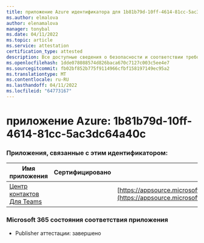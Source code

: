 ```yaml
---
title: приложение Azure идентификатора для 1b81b79d-10ff-4614-81cc-5ac3dc64a40c
ms.author: elmalova
author: elenamalova
manager: tonybal
ms.date: 04/11/2022
ms.topic: article
ms.service: attestation
certification_type: attested
description: Все доступные сведения о безопасности и соответствии требованиям для 1b81b79d-10ff-4614-81cc-5ac3dc64a40c.
ms.openlocfilehash: 1dde078088574d826baca670c7127c003c5ee4e7
ms.sourcegitcommit: fb02bf852b775f9114966cfbf158197149ec95a2
ms.translationtype: MT
ms.contentlocale: ru-RU
ms.lasthandoff: 04/11/2022
ms.locfileid: "64773167"
---
```

# <a name="azure-app-id-1b81b79d-10ff-4614-81cc-5ac3dc64a40c"></a>приложение Azure: 1b81b79d-10ff-4614-81cc-5ac3dc64a40c


### <a name="apps-associated-with-this-id"></a>Приложения, связанные с этим идентификатором:
| **Имя приложения** | **Сертифицировано** | **Просмотр в AppSource** |
|--------------|---------------|-----------------------|
| [Центр контактов Для Teams](../forward/geomant.buzzeasy_teams_contact_center.md) |  | [https://appsource.microsoft.com/product/office/geomant.buzzeasy_teams_contact_center](https://appsource.microsoft.com/product/office/geomant.buzzeasy_teams_contact_center) |

### <a name="microsoft-365-app-compliance-status"></a>Microsoft 365 состояния соответствия приложения
- Publisher аттестации: завершено
